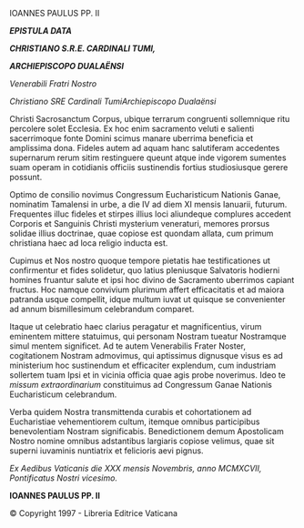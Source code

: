 IOANNES PAULUS PP. II

***EPISTULA DATA***

***CHRISTIANO S.R.E. CARDINALI TUMI,***

***ARCHIEPISCOPO DUALAËNSI***

*Venerabili Fratri Nostro*

*Christiano SRE Cardinali TumiArchiepiscopo Dualaënsi*

Christi Sacrosanctum Corpus, ubique terrarum congruenti sollemnique ritu percolere solet Ecclesia. Ex hoc enim sacramento veluti e salienti sacerrimoque fonte Domini scimus manare uberrima beneficia et amplissima dona. Fideles autem ad aquam hanc salutiferam accedentes supernarum rerum sitim restinguere queunt atque inde vigorem sumentes suam operam in cotidianis officiis sustinendis fortius studiosiusque gerere possunt.

Optimo de consilio novimus Congressum Eucharisticum Nationis Ganae, nominatim Tamalensi in urbe, a die IV ad diem XI mensis Ianuarii, futurum. Frequentes illuc fideles et stirpes illius loci aliundeque complures accedent Corporis et Sanguinis Christi mysterium veneraturi, memores prorsus solidae illius doctrinae, quae copiose est quondam allata, cum primum christiana haec ad loca religio inducta est.

Cupimus et Nos nostro quoque tempore pietatis hae testificationes ut confirmentur et fides solidetur, quo latius pleniusque Salvatoris hodierni homines fruantur salute et ipsi hoc divino de Sacramento uberrimos capiant fructus. Hoc namque convivium plurimum affert efficacitatis et ad maiora patranda usque compellit, idque multum iuvat ut quisque se convenienter ad annum bismillesimum celebrandum comparet.

Itaque ut celebratio haec clarius peragatur et magnificentius, virum eminentem mittere statuimus, qui personam Nostram tueatur Nostramque simul mentem significet. Ad te autem Venerabilis Frater Noster, cogitationem Nostram admovimus, qui aptissimus dignusque visus es ad ministerium hoc sustinendum et efficaciter explendum, cum industriam sollertem tuam Ipsi et in vicinia officia quae agis probe noverimus. Ideo te *missum extraordinarium* constituimus ad Congressum Ganae Nationis Eucharisticum celebrandum.

Verba quidem Nostra transmittenda curabis et cohortationem ad Eucharistiae vehementiorem cultum, itemque omnibus participibus benevolentiam Nostram significabis. Benedictionem demum Apostolicam Nostro nomine omnibus adstantibus largiaris copiose velimus, quae sit superni iuvaminis nuntiatrix et felicioris aevi pignus.

*Ex Aedibus Vaticanis die XXX mensis Novembris, anno MCMXCVII, Pontificatus Nostri vicesimo.*

**IOANNES PAULUS PP. II**

© Copyright 1997 - Libreria Editrice Vaticana